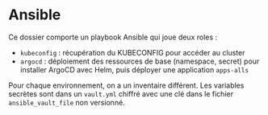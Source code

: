 # Ansible

Ce dossier comporte un playbook Ansible qui joue deux roles :
- `kubeconfig` : récupération du KUBECONFIG pour accéder au cluster
- `argocd` : déploiement des ressources de base (namespace, secret) pour installer ArgoCD avec Helm, puis déployer une application `apps-alls`

Pour chaque environnement, on a un inventaire différent. Les variables secrètes sont dans un `vault.yml` chiffré avec
une clé dans le fichier `ansible_vault_file` non versionné.
